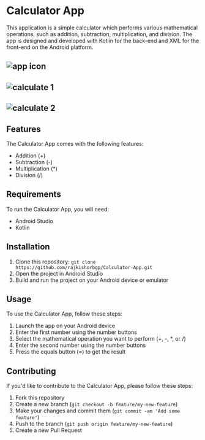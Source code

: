 # Calculator App

This application is a simple calculator which performs various mathematical operations, such as addition, subtraction, multiplication, and division. The app is designed and developed with Kotlin for the back-end and XML for the front-end on the Android platform.

## ![app icon](https://github.com/rajkishorbgp/my-personal-data-/blob/main/AndroidProjects/Calculator%20App/app%20ic.jpg)

## ![calculate 1](https://github.com/rajkishorbgp/my-personal-data-/blob/main/AndroidProjects/Calculator%20App/1.jpg)

## ![calculate 2](https://github.com/rajkishorbgp/my-personal-data-/blob/main/AndroidProjects/Calculator%20App/2.jpg)

## Features

The Calculator App comes with the following features:

- Addition (+)
- Subtraction (-)
- Multiplication (\*)
- Division (/)

## Requirements

To run the Calculator App, you will need:

- Android Studio
- Kotlin

## Installation

1. Clone this repository: `git clone https://github.com/rajkishorbgp/Calculator-App.git`
2. Open the project in Android Studio
3. Build and run the project on your Android device or emulator

## Usage

To use the Calculator App, follow these steps:

1. Launch the app on your Android device
2. Enter the first number using the number buttons
3. Select the mathematical operation you want to perform (+, -, \*, or /)
4. Enter the second number using the number buttons
5. Press the equals button (=) to get the result

## Contributing

If you'd like to contribute to the Calculator App, please follow these steps:

1. Fork this repository
2. Create a new branch (`git checkout -b feature/my-new-feature`)
3. Make your changes and commit them (`git commit -am 'Add some feature'`)
4. Push to the branch (`git push origin feature/my-new-feature`)
5. Create a new Pull Request
